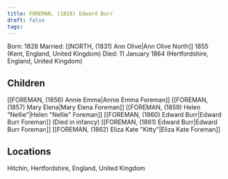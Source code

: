 ```yaml
---
title: FOREMAN, (1828) Edward Burr
draft: false
tags:
---
```

Born: 1828
Married: [[NORTH, (1831) Ann Olive|Ann Olive North]] 1855 (Kent, England, United Kingdom)
Died: 11 January 1864 (Hertfordshire, England, United Kingdom)

## Children
[[FOREMAN, (1856) Annie Emma|Annie Emma Foreman]]
[[FOREMAN, (1857) Mary Elena|Mary Elena Foreman]]
[[FOREMAN, (1859) Helen "Nellie"|Helen "Nellie" Foreman]]
[[FOREMAN, (1860) Edward Burr|Edward Burr Foreman]] (Died in infancy)
[[FOREMAN, (1861) Edward Burr|Edward Burr Foreman]]
[[FOREMAN, (1862) Eliza Kate "Kitty"|Eliza Kate Foreman]]

## Locations
Hitchin, Hertfordshire, England, United Kingdom
